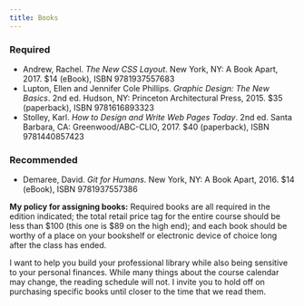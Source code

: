 ```yaml
---
title: Books
---
```


<h3>Required</h3>

- Andrew, Rachel. <cite>The New CSS Layout</cite>. New York, NY: A Book Apart, 2017. $14 (eBook),
  ISBN 9781937557683
- Lupton, Ellen and Jennifer Cole Phillips. <cite>Graphic Design: The New Basics</cite>. 2nd ed.
  Hudson, NY: Princeton Architectural Press, 2015. $35 (paperback), ISBN 9781616893323
- Stolley, Karl. <cite>How to Design and Write Web Pages Today</cite>. 2nd ed. Santa Barbara, CA:
  Greenwood/ABC-CLIO, 2017. $40 (paperback), ISBN 9781440857423

<h3>Recommended</h3>

- Demaree, David. <cite>Git for Humans</cite>. New York, NY: A Book Apart, 2016. $14 (eBook),
  ISBN 9781937557386

<aside class="fine-print" markdown="1">
  <b>My policy for assigning books:</b> Required books are all required in the edition indicated;
  the total retail price tag for the entire course should be less than $100 (this one is $89 on the
  high end); and each book should be worthy of a place on your bookshelf or electronic device of
  choice long after the class has ended.

  I want to help you build your professional library while also being sensitive to your personal
  finances. While many things about the course calendar may change, the reading schedule will not. I
  invite you to hold off on purchasing specific books until closer to the time that we read them.
</aside>
